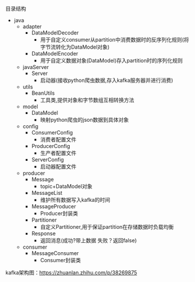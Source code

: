 目录结构
+ java
  + adapter
    + DataModelDecoder
      + 用于自定义consumer从partition中消费数据时的反序列化规则(将字节流转化为DataModel对象)
    + DataModelEncoder 
      + 用于自定义数据对象(DataModel)存入partition时的序列化规则
  + javaServer
    + Server
      + 启动器(接收python爬虫数据,存入kafka服务器并进行消费)
  + utils
    + BeanUtils
      + 工具类,提供对象和字节数组互相转换方法
  + model
    + DataModel
      + 映射python爬虫的json数据到具体对象
  + config
    + ConsumerConfig
      + 消费者配置文件
    + ProducerConfig
      + 生产者配置文件
    + ServerConfig
      + 启动器配置文件
  + producer
    + Message
      + topic+DataModel对象
    + MessageList
      + 维护所有数据写入kafka的时间
    + MessageProducer
      + Producer封装类
    + Partitioner
      + 自定义Partitioner,用于保证partition在存储数据时负载均衡
    + Response
      + 返回消息(成功?带上数据 失败？返回false)
  + consumer
    + MessageConsumer
      + Consumer封装类
    
kafka架构图：https://zhuanlan.zhihu.com/p/38269875

